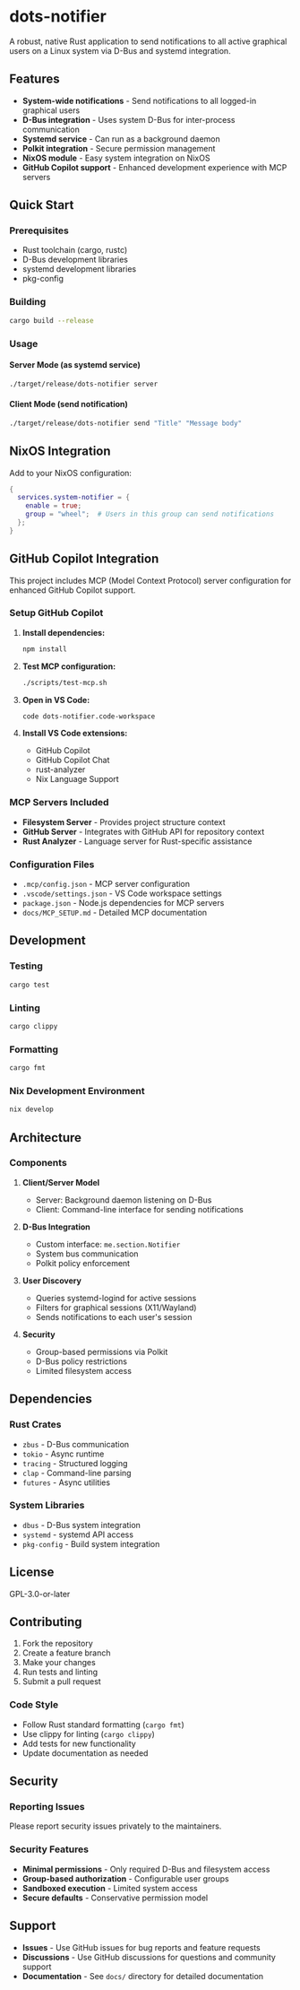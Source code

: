 # dots-notifier

A robust, native Rust application to send notifications to all active graphical users on a Linux system via D-Bus and systemd integration.

## Features

- **System-wide notifications** - Send notifications to all logged-in graphical users
- **D-Bus integration** - Uses system D-Bus for inter-process communication
- **Systemd service** - Can run as a background daemon
- **Polkit integration** - Secure permission management
- **NixOS module** - Easy system integration on NixOS
- **GitHub Copilot support** - Enhanced development experience with MCP servers

## Quick Start

### Prerequisites

- Rust toolchain (cargo, rustc)
- D-Bus development libraries
- systemd development libraries
- pkg-config

### Building

```bash
cargo build --release
```

### Usage

#### Server Mode (as systemd service)
```bash
./target/release/dots-notifier server
```

#### Client Mode (send notification)
```bash
./target/release/dots-notifier send "Title" "Message body"
```

## NixOS Integration

Add to your NixOS configuration:

```nix
{
  services.system-notifier = {
    enable = true;
    group = "wheel";  # Users in this group can send notifications
  };
}
```

## GitHub Copilot Integration

This project includes MCP (Model Context Protocol) server configuration for enhanced GitHub Copilot support.

### Setup GitHub Copilot

1. **Install dependencies:**
   ```bash
   npm install
   ```

2. **Test MCP configuration:**
   ```bash
   ./scripts/test-mcp.sh
   ```

3. **Open in VS Code:**
   ```bash
   code dots-notifier.code-workspace
   ```

4. **Install VS Code extensions:**
   - GitHub Copilot
   - GitHub Copilot Chat
   - rust-analyzer
   - Nix Language Support

### MCP Servers Included

- **Filesystem Server** - Provides project structure context
- **GitHub Server** - Integrates with GitHub API for repository context
- **Rust Analyzer** - Language server for Rust-specific assistance

### Configuration Files

- `.mcp/config.json` - MCP server configuration
- `.vscode/settings.json` - VS Code workspace settings
- `package.json` - Node.js dependencies for MCP servers
- `docs/MCP_SETUP.md` - Detailed MCP documentation

## Development

### Testing

```bash
cargo test
```

### Linting

```bash
cargo clippy
```

### Formatting

```bash
cargo fmt
```

### Nix Development Environment

```bash
nix develop
```

## Architecture

### Components

1. **Client/Server Model**
   - Server: Background daemon listening on D-Bus
   - Client: Command-line interface for sending notifications

2. **D-Bus Integration**
   - Custom interface: `me.section.Notifier`
   - System bus communication
   - Polkit policy enforcement

3. **User Discovery**
   - Queries systemd-logind for active sessions
   - Filters for graphical sessions (X11/Wayland)
   - Sends notifications to each user's session

4. **Security**
   - Group-based permissions via Polkit
   - D-Bus policy restrictions
   - Limited filesystem access

## Dependencies

### Rust Crates

- `zbus` - D-Bus communication
- `tokio` - Async runtime
- `tracing` - Structured logging
- `clap` - Command-line parsing
- `futures` - Async utilities

### System Libraries

- `dbus` - D-Bus system integration
- `systemd` - systemd API access
- `pkg-config` - Build system integration

## License

GPL-3.0-or-later

## Contributing

1. Fork the repository
2. Create a feature branch
3. Make your changes
4. Run tests and linting
5. Submit a pull request

### Code Style

- Follow Rust standard formatting (`cargo fmt`)
- Use clippy for linting (`cargo clippy`)
- Add tests for new functionality
- Update documentation as needed

## Security

### Reporting Issues

Please report security issues privately to the maintainers.

### Security Features

- **Minimal permissions** - Only required D-Bus and filesystem access
- **Group-based authorization** - Configurable user groups
- **Sandboxed execution** - Limited system access
- **Secure defaults** - Conservative permission model

## Support

- **Issues** - Use GitHub issues for bug reports and feature requests
- **Discussions** - Use GitHub discussions for questions and community support
- **Documentation** - See `docs/` directory for detailed documentation